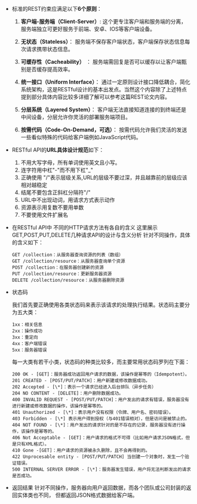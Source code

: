 * 标准的REST约束应满足以下**6个原则**：
    1. **客户端-服务端（Client-Server）**: 
    这个更专注客户端和服务端的分离，服务端独立可更好服务于前端、安卓、IOS等客户端设备。

    2. **无状态（Stateless）**：
    服务端不保存客户端状态，客户端保存状态信息每次请求携带状态信息。

    3. **可缓存性（Cacheability）** ：
    服务端需回复是否可以缓存以让客户端甄别是否缓存提高效率。

    4. **统一接口（Uniform Interface）**：
    通过一定原则设计接口降低耦合，简化系统架构，这是RESTful设计的基本出发点。当然这个内容除了上述特点提到部分具体内容比较多详细了解可以参考这篇REST论文内容。

    5. **分层系统（Layered System）**：
    客户端无法直接知道连接的到终端还是中间设备，分层允许你灵活的部署服务端项目。
    
    6. **按需代码（Code-On-Demand，可选）**：
    按需代码允许我们灵活的发送一些看似特殊的代码给客户端例如JavaScript代码。

* RESTful API的**URL具体设计规范**如下：

    1. 不用大写字母，所有单词使用英文且小写。
    2. 连字符用中杠"-"而不用下杠"_"
    3. 正确使用 "/"表示层级关系,URL的层级不要过深，并且越靠前的层级应该相对越稳定
    4. 结尾不要包含正斜杠分隔符"/"
    5. URL中不出现动词，用请求方式表示动作
    6. 资源表示用复数不要用单数
    7. 不要使用文件扩展名

* 在RESTful API中
不同的HTTP请求方法有各自的含义
这里展示GET,POST,PUT,DELETE几种请求API的设计与含义分析
针对不同操作，具体的含义如下：
    ```
    GET /collection：从服务器查询资源的列表（数组）
    GET /collection/resource：从服务器查询单个资源
    POST /collection：在服务器创建新的资源
    PUT /collection/resource：更新服务器资源
    DELETE /collection/resource：从服务器删除资源
    ```

* 状态码

    我们首先要正确使用各类状态码来表示该请求的处理执行结果。状态码主要分为五大类：
    ```  
    1xx：相关信息
    2xx：操作成功
    3xx：重定向
    4xx：客户端错误
    5xx：服务器错误
    ```
    每一大类有若干小类，状态码的种类比较多，而主要常用状态码罗列在下面：
    ```
    200 OK - [GET]：服务器成功返回用户请求的数据，该操作是幂等的（Idempotent）。
    201 CREATED - [POST/PUT/PATCH]：用户新建或修改数据成功。
    202 Accepted - [\*]：表示一个请求已经进入后台排队（异步任务）
    204 NO CONTENT - [DELETE]：用户删除数据成功。
    400 INVALID REQUEST - [POST/PUT/PATCH]：用户发出的请求有错误，服务器没有进行新建或修改数据的操作，该操作是幂等的。
    401 Unauthorized - [\*]：表示用户没有权限（令牌、用户名、密码错误）。
    403 Forbidden - [\*] 表示用户得到授权（与401错误相对），但是访问是被禁止的。
    404 NOT FOUND - [\*]：用户发出的请求针对的是不存在的记录，服务器没有进行操作，该操作是幂等的。
    406 Not Acceptable - [GET]：用户请求的格式不可得（比如用户请求JSON格式，但是只有XML格式）。
    410 Gone -[GET]：用户请求的资源被永久删除，且不会再得到的。
    422 Unprocesable entity - [POST/PUT/PATCH] 当创建一个对象时，发生一个验证错误。
    500 INTERNAL SERVER ERROR - [\*]：服务器发生错误，用户将无法判断发出的请求是否成功。
    ```
* 返回结果
    针对不同操作，服务器向用户返回数据，而各个团队或公司封装的返回实体类也不同，
    但都返回JSON格式数据给客户端。
